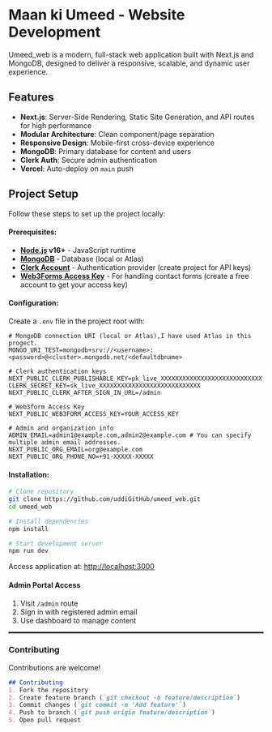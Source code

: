 # Maan ki Umeed - Website Development
Umeed_web is a modern, full-stack web application built with Next.js and MongoDB, designed to deliver a responsive, scalable, and dynamic user experience.

## Features

- **Next.js**: Server-Side Rendering, Static Site Generation, and API routes for high performance  
- **Modular Architecture**: Clean component/page separation  
- **Responsive Design**: Mobile-first cross-device experience  
- **MongoDB**: Primary database for content and users  
- **Clerk Auth**: Secure admin authentication  
- **Vercel**: Auto-deploy on `main` push

## Project Setup
Follow these steps to set up the project locally:

#### Prerequisites:
- **[Node.js](https://nodejs.org/) v16+** - JavaScript runtime  
- **[MongoDB](https://www.mongodb.com/)** - Database (local or Atlas)  
- **[Clerk Account](https://clerk.dev/)** - Authentication provider (create project for API keys)
- **[Web3Forms Access Key](https://web3forms.com/)** - For handling contact forms (create a free account to get your access key)

#### Configuration:

Create a `.env` file in the project root with:
```env
# MongoDB connection URI (local or Atlas),I have used Atlas in this progect.
MONGO_URI_TEST=mongodb+srv://<username>:<password>@<cluster>.mongodb.net/<defaultdbname>

# Clerk authentication keys
NEXT_PUBLIC_CLERK_PUBLISHABLE_KEY=pk_live_XXXXXXXXXXXXXXXXXXXXXXXXXXXX
CLERK_SECRET_KEY=sk_live_XXXXXXXXXXXXXXXXXXXXXXXXXXXX
NEXT_PUBLIC_CLERK_AFTER_SIGN_IN_URL=/admin

# Web3form Access Key
NEXT_PUBLIC_WEB3FORM_ACCESS_KEY=YOUR_ACCESS_KEY

# Admin and organization info
ADMIN_EMAIL=admin1@example.com,admin2@example.com # You can specify multiple admin email addresses.
NEXT_PUBLIC_ORG_EMAIL=org@example.com
NEXT_PUBLIC_ORG_PHONE_NO=+91-XXXXX-XXXXX
```
#### Installation:
```bash
# Clone repository
git clone https://github.com/uddiGitHub/umeed_web.git
cd umeed_web

# Install dependencies
npm install

# Start development server
npm run dev
```
Access application at:
   [http://localhost:3000](https://localhost:3000)

#### Admin Portal Access
1. Visit `/admin` route
2. Sign in with registered admin email
3. Use dashboard to manage content


<hr style="border:0.5px solid"/>

### Contributing
Contributions are welcome!
```markdown
## Contributing
1. Fork the repository
2. Create feature branch (`git checkout -b feature/description`)
3. Commit changes (`git commit -m 'Add feature'`)
4. Push to branch (`git push origin feature/description`)
5. Open pull request
```

